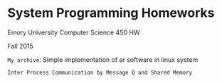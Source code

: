 # System Programming Homeworks
Emory University Computer Science 450 HW

Fall 2015

```My archive```: Simple implementation of ar software in linux system

```Inter Process Communication by Message Q and Shared Memory```
